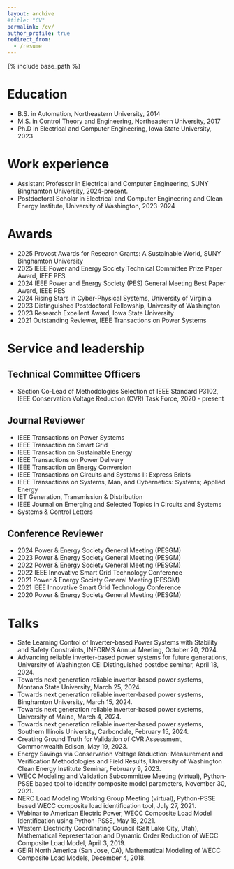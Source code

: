 ```yaml
---
layout: archive
#title: "CV"
permalink: /cv/
author_profile: true
redirect_from:
  - /resume
---
```


{% include base_path %}

# Education
* B.S. in Automation, Northeastern University, 2014
* M.S. in Control Theory and Engineering, Northeastern University, 2017
* Ph.D in Electrical and Computer Engineering, Iowa State University, 2023

# Work experience
* Assistant Professor in Electrical and Computer Engineering, SUNY Binghamton University, 2024-present.
* Postdoctoral Scholar in Electrical and Computer Engineering and Clean Energy Institute, University of Washington, 2023-2024
    
# Awards
* 2025 Provost Awards for Research Grants: A Sustainable World, SUNY Binghamton University
* 2025 IEEE Power and Energy Society Technical Committee Prize Paper Award, IEEE PES
* 2024 IEEE Power and Energy Society (PES) General Meeting Best Paper Award, IEEE PES
* 2024 Rising Stars in Cyber-Physical Systems, University of Virginia
* 2023 Distinguished Postdoctoral Fellowship, University of Washington
* 2023 Research Excellent Award, Iowa State University
* 2021 Outstanding Reviewer, IEEE Transactions on Power Systems
  
# Service and leadership <br> 
## Technical Committee Officers
* Section Co-Lead of Methodologies Selection of IEEE Standard P3102, IEEE Conservation Voltage
Reduction (CVR) Task Force, 2020 - present

## Journal Reviewer
* IEEE Transactions on Power Systems
* IEEE Transaction on Smart Grid
* IEEE Transaction on Sustainable Energy
* IEEE Transactions on Power Delivery
* IEEE Transaction on Energy Conversion
* IEEE Transactions on Circuits and Systems II: Express Briefs
* IEEE Transactions on Systems, Man, and Cybernetics: Systems; Applied Energy
* IET Generation, Transmission & Distribution
* IEEE Journal on Emerging and Selected Topics in Circuits and Systems
* Systems & Control Letters

## Conference Reviewer
* 2024 Power & Energy Society General Meeting (PESGM)
* 2023 Power & Energy Society General Meeting (PESGM)
* 2022 Power & Energy Society General Meeting (PESGM)
* 2022 IEEE Innovative Smart Grid Technology Conference
* 2021 Power & Energy Society General Meeting (PESGM)
* 2021 IEEE Innovative Smart Grid Technology Conference
* 2020 Power & Energy Society General Meeting (PESGM)

# Talks

* Safe Learning Control of Inverter-based Power Systems with Stability and Safety Constraints, INFORMS Annual Meeting, October 20, 2024.
*	Advancing reliable inverter-based power systems for future generations, University of Washington CEI Distinguished postdoc seminar, April 18, 2024.
*	Towards next generation reliable inverter-based power systems, Montana State University, March 25, 2024.
*	Towards next generation reliable inverter-based power systems, Binghamton University, March 15, 2024.
*	Towards next generation reliable inverter-based power systems, University of Maine, March 4, 2024.
*	Towards next generation reliable inverter-based power systems, Southern Illinois University, Carbondale, February 15, 2024.
*	Creating Ground Truth for Validation of CVR Assessment, Commonwealth Edison, May 19, 2023. 
* Energy Savings via Conservation Voltage Reduction: Measurement and Verification Methodologies and Field Results, University of Washington Clean Energy Institute Seminar, February 9, 2023.
* WECC Modeling and Validation Subcommittee Meeting (virtual), Python-PSSE based tool to identify composite model parameters, November 30, 2021.
* NERC Load Modeling Working Group Meeting (virtual), Python-PSSE based WECC composite load identification tool, July 27, 2021.
* Webinar to American Electric Power, WECC Composite Load Model Identification using Python-PSSE, May 18, 2021.
* Western Electricity Coordinating Council (Salt Lake City, Utah), Mathematical Representation and Dynamic Order Reduction of WECC Composite Load Model, April 3, 2019.
* GEIRI North America (San Jose, CA), Mathematical Modeling of WECC Composite Load Models, December 4, 2018.
